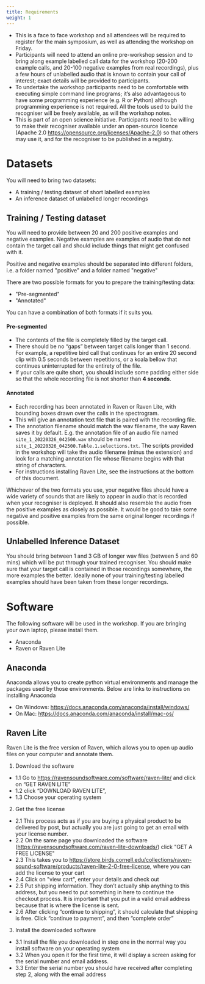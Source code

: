 ```yaml
---
title: Requirements
weight: 1
---
```


-   This is a face to face workshop and all attendees will be required to register for the main symposium, as well as attending the workshop on Friday.
-   Participants will need to attend an online pre-workshop session and to bring along example labelled call data for the workshop (20-200 example calls, and 20-100 negative examples from real recordings), plus a few hours of unlabelled audio that is known to contain your call of interest; exact details will be provided to participants.
-   To undertake the workshop participants need to be comfortable with executing simple command line programs; it’s also advantageous to have some programming experience (e.g. R or Python) although programming experience is not required. All the tools used to build the recogniser will be freely available, as will the workshop notes.
-   This is part of an open science initiative. Participants need to be willing to make their recogniser available under an open-source licence (Apache 2.0 https://opensource.org/licenses/Apache-2.0) so that others may use it, and for the recogniser to be published in a registry.


# Datasets

You will need to bring two datasets: 

  - A training / testing dataset of short labelled examples
  - An inference dataset of unlabelled longer recordings

## Training / Testing dataset

You will need to provide between 20 and 200 positive examples and negative examples. Negative examples are examples of audio that do not contain the target call and should include things that might get confused with it.  

Positive and negative examples should be separated into different folders, i.e. a folder named "positive" and a folder named "negative" 

There are two possible formats for you to prepare the training/testing data:

- "Pre-segmented"
- "Annotated"

You can have a combination of both formats if it suits you. 

#### Pre-segmented

- The contents of the file is completely filled by the target call. 
- There should be no “gaps” between target calls longer than 1 second. ​ For example, a repetitive bird call that continues for an entire 20 second clip with 0.5 seconds between repetitions, or a koala bellow that continues uninterrupted for the entirety of the file. 
- If your calls are quite short, you should include some padding either side so that the whole recording file is not shorter than **4 seconds**. 

#### Annotated

- Each recording has been annotated in Raven or Raven Lite, with bounding boxes drawn over the calls in the spectrogram. 
- This will give an annotation text file that is paired with the recording file.  
- The annotation filename should match the wav filename, the way Raven saves it by default. E.g. the annotation file of an audio file named `site_1_20220326_042500.wav` should be named `site_1_20220326_042500.Table.1.selections.txt`. The scripts provided in the workshop will take the audio filename (minus the extension) and look for a matching annotation file whose filename begins with that string of characters. 
- For instructions installing Raven Lite, see the instructions at the bottom of this document. 


Whichever of the two formats you use, your negative files should have a wide variety of sounds that are likely to appear in audio that is recorded when your recogniser is deployed. It should also resemble the audio from the positive examples as closely as possible. It would be good to take some negative and positive examples from the same original longer recordings if possible. 


## Unlabelled Inference Dataset

You should bring between 1 and 3 GB of longer wav files (between 5 and 60 mins) which will be put through your trained recogniser. You should make sure that your target call is contained in those recordings somewhere, the more examples the better.  Ideally none of your training/testing labelled examples should have been taken from these longer recordings. 

 
# Software

 The following software will be used in the workshop. If you are bringing your own laptop, please install them. 

- Anaconda
- Raven or Raven Lite 

## Anaconda 

Anaconda allows you to create python virtual environments and manage the packages used by those environments. Below are links to instructions on installing Anaconda 

- On Windows: https://docs.anaconda.com/anaconda/install/windows/
- On Mac: https://docs.anaconda.com/anaconda/install/mac-os/

## Raven Lite 

Raven Lite is the free version of Raven, which allows you to open up audio files on your computer and annotate them. 

1) Download the software
  - 1.1 Go to https://ravensoundsoftware.com/software/raven-lite/ and click on “GET RAVEN LITE”
  - 1.2 click “DOWNLOAD RAVEN LITE”,
  - 1.3 Choose your operating system
2) Get the free license
  - 2.1 This process acts as if you are buying a physical product to be delivered by post, but actually you are just going to get an email with your license number.
  - 2.2 On the same page you downloaded the software (https://ravensoundsoftware.com/raven-lite-downloads/) click "GET A FREE LICENSE"
  - 2.3 This takes you to https://store.birds.cornell.edu/collections/raven-sound-software/products/raven-lite-2-0-free-license, where you can add the license to your cart 
  - 2.4 Click on "view cart", enter your details and check out
  - 2.5 Put shipping information. They don’t actually ship anything to this address, but you need to put something in here to continue the checkout process. It is important that you put in a valid email address because that is where the license is sent.
  - 2.6 After clicking “continue to shipping”, it should calculate that shipping is free. Click “continue to payment”, and then “complete order”
3) Install the downloaded software
  - 3.1 Install the file you downloaded in step one in the normal way you install software on your operating system
  - 3.2 When you open it for the first time, it will display a screen asking for the serial number and email address. 
  - 3.3 Enter the serial number you should have received after completing step 2, along with the email address 

